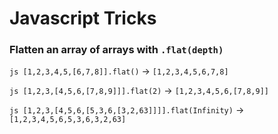 # Javascript Tricks

### Flatten an array of arrays with ```.flat(depth)``` 


```js [1,2,3,4,5,[6,7,8]].flat()``` →
```[1,2,3,4,5,6,7,8]```

```js [1,2,3,[4,5,6,[7,8,9]]].flat(2)``` →
```[1,2,3,4,5,6,[7,8,9]]```

```js [1,2,3,[4,5,6,[5,3,6,[3,2,63]]]].flat(Infinity)``` →
```[1,2,3,4,5,6,5,3,6,3,2,63]```
